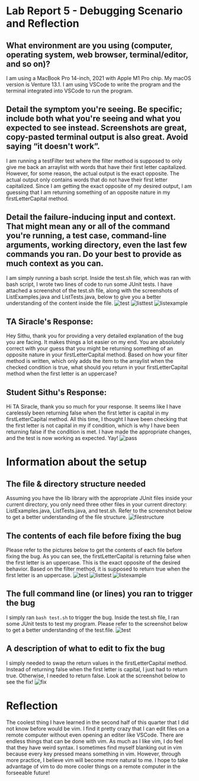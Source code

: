 # Lab Report 5 - Debugging Scenario and Reflection

## What environment are you using (computer, operating system, web browser, terminal/editor, and so on)?
I am using a MacBook Pro 14-inch, 2021 with Apple M1 Pro chip. My macOS version is Venture 13.1. I am using VSCode to write the program and the terminal integrated into VSCode to run the program.

## Detail the symptom you're seeing. Be specific; include both what you're seeing and what you expected to see instead. Screenshots are great, copy-pasted terminal output is also great. Avoid saying “it doesn't work”.
I am running a testFilter test where the filter method is supposed to only give me back an arraylist with words that have their first letter capitalized. However, for some reason, the actual output is the exact opposite. The actual output only contains words that do not have their first letter capitalized. Since I am getting the exact opposite of my desired output, I am guessing that I am returning something of an opposite nature in my firstLetterCapital method.


## Detail the failure-inducing input and context. That might mean any or all of the command you're running, a test case, command-line arguments, working directory, even the last few commands you ran. Do your best to provide as much context as you can.
I am simply running a bash script. Inside the test.sh file, which was ran with bash script, I wrote two lines of code to run some JUnit tests. I have attached a screenshot of the test.sh file, along with the screenshots of ListExamples.java and ListTests.java, below to give you a better understanding of the content inside the file.
![test](test.png)
![listtest](listtest.png)
![listexample](listexample.png)

## TA Siracle's Response:
Hey Sithu, thank you for providing a very detailed explanation of the bug you are facing. It makes things a lot easier on my end. You are absolutely correct with your guess that you might be returning something of an opposite nature in your firstLetterCapital method. Based on how your filter method is written, which only adds the item to the arraylist when the checked condition is true, what should you return in your firstLetterCapital method when the first letter is an uppercase?

## Student Sithu's Response:
Hi TA Siracle, thank you so much for your response. It seems like I have carelessly been returning false when the first letter is capital in my firstLetterCapital method. All this time, I thought I have been checking that the first letter is not capital in my if condition, which is why I have been returning false if the condition is met. I have made the appropriate changes, and the test is now working as expected. Yay!
![pass](pass.png)

# Information about the setup
 
## The file & directory structure needed
Assuming you have the lib library with the appropriate JUnit files inside your current directory, you only need three other files in your current directory: ListExamples.java, ListTests.java, and test.sh. Refer to the screenshot below to get a better understanding of the file structure. 
![filestructure](filestructure.png)

## The contents of each file before fixing the bug
Please refer to the pictures below to get the contents of each file before fixing the bug. As you can see, the firstLetterCapital is returning false when the first letter is an uppercase. This is the exact opposite of the desired behavior. Based on the filter method, it is supposed to return true when the first letter is an uppercase. 
![test](test.png)
![listtest](listtest.png)
![listexample](listexample.png)

## The full command line (or lines) you ran to trigger the bug
I simply ran ``bash test.sh`` to trigger the bug. Inside the test.sh file, I ran some JUnit tests to test my program. Please refer to the screenshot below to get a better understanding of the test.file. 
![test](test.png)

## A description of what to edit to fix the bug
I simply needed to swap the return values in the firstLetterCapital method. Instead of returning false when the first letter is capital, I just had to return true. Otherwise, I needed to return false. Look at the screenshot below to see the fix!
![fix](fix.png)

# Reflection
The coolest thing I have learned in the second half of this quarter that I did not know before would be vim. I find it pretty crazy that I can edit files on a remote computer without even opening an editer like VSCode. There are endless things that can be done with vim. As much as I like vim, I do feel that they have weird syntax. I sometimes find myself blanking out in vim because every key pressed means something in vim. However, through more practice, I believe vim will become more natural to me. I hope to take advantage of vim to do more cooler things on a remote computer in the forseeable future! 

